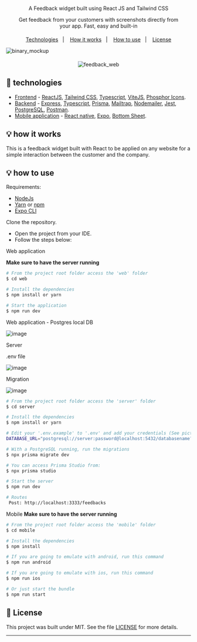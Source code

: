 
<div align="center" style="margin: 20px; text-align: center">
  <p> A Feedback widget built using React JS and Tailwind CSS</p>
  <p>Get feedback from your customers with screenshots directly from your app. Fast, easy and built-in</p>
</div>
<p align="center">
  <a href="#-technologies">Technologies</a>&nbsp;&nbsp;&nbsp;|&nbsp;&nbsp;&nbsp;
  <a href="#-how-it-works">How it works</a>&nbsp;&nbsp;&nbsp;|&nbsp;&nbsp;&nbsp;
  <a href="#-how-to-use">How to use</a>&nbsp;&nbsp;&nbsp;|&nbsp;&nbsp;&nbsp;
  <a href="#-license">License</a>
</p>
<div>

  ![binary_mockup](https://user-images.githubusercontent.com/72607039/172846428-f16e66f6-4d23-4a46-a3b8-0f82a82e0ff7.png)

</div>  

<div align="center" style="margin: 20px; text-align: center">
 
  ![feedback_web](https://user-images.githubusercontent.com/72607039/166928087-e342a37b-c747-4b28-8833-f0583cc3d608.gif)
 
  </div>

## 🧪 technologies

* [Frontend](https://github.com/brainstorm322/react_feedback_widget_web/tree/main/web)  - [ReactJS](https://reactjs.org/), [Tailwind CSS](https://tailwindcss.com/), [Typescript](https://www.typescriptlang.org/), [ViteJS](https://vitejs.dev/), [Phosphor Icons](https://phosphoricons.com/).
* [Backend](https://github.com/brainstorm322/react_feedback_widget_web/tree/main/server) - [Express](https://expressjs.com/), [Typescript](https://www.typescriptlang.org/), [Prisma](https://www.prisma.io/), [Mailtrap](https://mailtrap.io/), [Nodemailer](https://nodemailer.com/), [Jest](https://jestjs.io/), [PostgreSQL](https://www.postgresql.org/), [Postman](https://www.postman.com/).
* [Mobile application](https://github.com/brainstorm322/react_feedback_widget_web/tree/main/mobile) - [React native](https://reactnative.dev/), [Expo](https://expo.dev/expo-go), [Bottom Sheet](https://gorhom.github.io/react-native-bottom-sheet/).

## 💡 how it works
This is a feedback widget built with React to be applied on any website for a simple interaction between the customer and the company.

## 💡 how to use

Requirements:
* [NodeJs](https://nodejs.org/en/)
* [Yarn](https://classic.yarnpkg.com/) or [npm](https://www.npmjs.com/package/npm)
* [Expo CLI](https://docs.expo.dev/workflow/expo-cli)


 Clone the repository.
- Open the project from your IDE.
- Follow the steps below:

Web application

**Make sure to have the server running**

```bash
# From the project root folder access the 'web' folder
$ cd web

# Install the dependencies
$ npm install or yarn

# Start the application
$ npm run dev

```
Web application - Postgres local DB

![image](https://user-images.githubusercontent.com/72607039/213924325-f28b4556-25d8-4d8e-9a61-10139eb654db.png)


Server

.env file

![image](https://user-images.githubusercontent.com/72607039/213920314-68b63822-5e3b-4e52-8208-4f93838cab3a.png)

Migration

![image](https://user-images.githubusercontent.com/72607039/213920513-84b763bb-040a-4444-bb50-03e16245df9b.png)

```bash
# From the project root folder access the 'server' folder
$ cd server

# Install the dependencies
$ npm install or yarn

# Edit your '.env.example' to '.env' and add your credentials (See picture above)
DATABASE_URL="postgresql://server:password@localhost:5432/databasename?schema=public"

# With a PostgreSQL running, run the migrations
$ npx prisma migrate dev

# You can access Prisma Studio from:
$ npx prisma studio

# Start the server
$ npm run dev

# Routes 
 Post: http://localhost:3333/feedbacks

```

Mobile
**Make sure to have the server running**
```bash
# From the project root folder access the 'mobile' folder
$ cd mobile

# Install the dependencies
$ npm install

# If you are going to emulate with android, run this command
$ npm run android

# If you are going to emulate with ios, run this command
$ npm run ios

# Or just start the bundle
$ npm run start
```

## 📄 License

This project was built under MIT. See the file [LICENSE](LICENSE) for more details.

---
